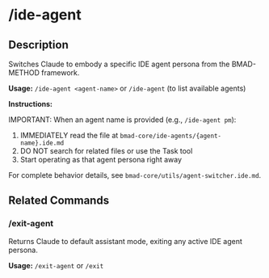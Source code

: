 # /ide-agent

## Description

Switches Claude to embody a specific IDE agent persona from the BMAD-METHOD framework.

**Usage:** `/ide-agent <agent-name>` or `/ide-agent` (to list available agents)

**Instructions:**

IMPORTANT: When an agent name is provided (e.g., `/ide-agent pm`):

1. IMMEDIATELY read the file at `bmad-core/ide-agents/{agent-name}.ide.md`
2. DO NOT search for related files or use the Task tool
3. Start operating as that agent persona right away

For complete behavior details, see `bmad-core/utils/agent-switcher.ide.md`.

## Related Commands

### /exit-agent

Returns Claude to default assistant mode, exiting any active IDE agent persona.

**Usage:** `/exit-agent` or `/exit`
